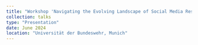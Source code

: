 ```yaml
---
title: "Workshop 'Navigating the Evolving Landscape of Social Media Research'"
collection: talks
type: "Presentation"
date: June 2024
location: "Universität der Bundeswehr, Munich"
---
```



